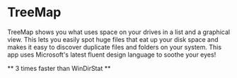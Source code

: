 # TreeMap

TreeMap shows you what uses space on your drives in a list and a graphical view. This lets you easily spot huge files that eat up your disk space and makes it easy to discover duplicate files and folders on your system.
This app uses Microsoft's latest fluent design language to soothe your eyes!

** 3 times faster than WinDirStat **

